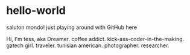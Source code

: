 # hello-world
saluton mondo! just playing around with GitHub here

Hi,
I'm tess,
aka Dreamer. coffee addict. kick-ass-coder-in-the-making. gatech girl. traveler. tunisian american. photographer. researcher.
